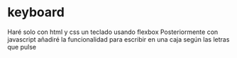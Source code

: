 # keyboard

Haré solo con html y css un teclado usando flexbox
Posteriormente con javascript añadiré la funcionalidad para escribir en una caja según las letras que pulse

